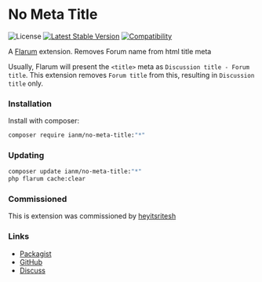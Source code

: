 # No Meta Title

![License](https://img.shields.io/badge/license-MIT-blue.svg) [![Latest Stable Version](https://img.shields.io/packagist/v/ianm/no-meta-title.svg)](https://packagist.org/packages/ianm/no-meta-title) [![Compatibility](https://flarum-badge-api.davwheat.dev/v1/compat-latest/ianm/no-meta-title)](https://flarum-badge-api.davwheat.dev/v1/compat-latest/ianm/no-meta-title)

A [Flarum](http://flarum.org) extension. Removes Forum name from html title meta

Usually, Flarum will present the `<title>` meta as `Discussion title - Forum title`. This extension removes `Forum title` from this, resulting in `Discussion title` only.

### Installation

Install with composer:

```sh
composer require ianm/no-meta-title:"*"
```

### Updating

```sh
composer update ianm/no-meta-title:"*"
php flarum cache:clear
```

### Commissioned

This is extension was commissioned by [heyitsritesh](https://discuss.flarum.org/u/heyitsritesh)

### Links

- [Packagist](https://packagist.org/packages/ianm/no-meta-title)
- [GitHub](https://github.com/imorland/no-meta-title)
- [Discuss](https://discuss.flarum.org/d/27924)
